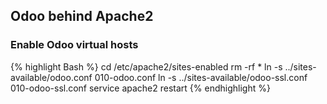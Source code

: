 ## Odoo behind Apache2

### Enable Odoo virtual hosts

{% highlight Bash %}
cd /etc/apache2/sites-enabled
rm -rf *
ln -s ../sites-available/odoo.conf 010-odoo.conf
ln -s ../sites-available/odoo-ssl.conf 010-odoo-ssl.conf
service apache2 restart
{% endhighlight %}

